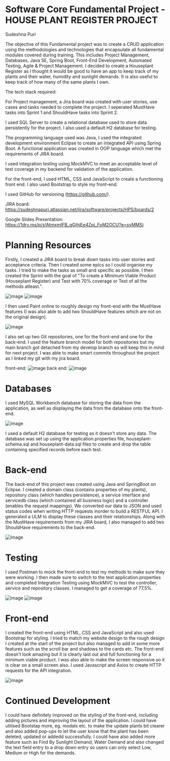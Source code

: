 # Software Core Fundamental Project - HOUSE PLANT REGISTER PROJECT
Sudeshna Puri

The objective of this Fundamental project was to create a CRUD application using the methodologies and technologies that encapsulate all fundamental modules covered during training. This includes Project Management, Databases, Java SE, Spring Boot, Front-End Development, Automated Testing, Agile & Project Management. I decided to create a Houseplant Register as I thought it would be good to have an app to keep track of my plants and their water, humidity and sunlight demands. It is also useful to keep track of how many of the same plants I own.

The tech stack required:

For Project management, a Jira board was created with user stories, use cases and tasks needed to complete the project. I seperated MustHave tasks into Sprint 1 and ShouldHave tasks into Sprint 2.

I used SQL Server to create a relational database used to store data persistently for the project. I also used a default H2 database for testing.

The programming language used was Java, I used the integrated development environment Eclipse to create an integrated API using Spring Boot. A functional application was created in OOP language which met the requirements of JIRA board.
 
I used integration testing using MockMVC to meet an acceptable level of test coverage in my backend for validation of the application.

For the front-end, I used HTML, CSS and JavaScript to create a functioning front end. I also used Bootstrap to style my front-end. 

I used GitHub for versioning (https://github.com/).

JIRA board: https://sudeshnapuri.atlassian.net/jira/software/projects/HPS/boards/2

Google Slides Presentation: https://1drv.ms/p/s!AtmxmIFB_gGjhjEe4Zpi_FoM2OCU?e=svMMSi

# Planning Resources
Firstly, I created a JIRA board to break down tasks into user stories and acceptance criteria. Then I created some epics so I could organise my tasks. I tried to make the tasks as small and specific as possible. I then created the Sprint with the goal of "To create a Minimum Viable Product (Houseplant Register) and Test with 70% coverage or Test of all the methods atleast.". 

![image](https://user-images.githubusercontent.com/93253004/146407972-db281a46-5d53-4a61-93e5-599a72a8f80d.png)
![image](https://user-images.githubusercontent.com/93253004/146408031-d0f19203-625b-49a2-b638-8ae9422a14ac.png)

I then used Paint online to roughly design my front-end with the MustHave features (I was also able to add two ShouldHave features which are not on the original design).

![image](https://user-images.githubusercontent.com/93253004/146436291-da5ef0fb-61f8-43d4-9d2a-22942f1faf2d.png)

I also set up two Git repositories, one for the front-end and one for the back-end. I used the feature branch model for both repositories but my main branch got detached from my develop branch so will keep this in mind for next project. I was able to make smart commits throughout the project as I linked my git with my jira board.

front-end:
![image](https://user-images.githubusercontent.com/93253004/146408483-d50668ac-1f7b-44d1-be50-4a24662707d5.png)
back end:
![image](https://user-images.githubusercontent.com/93253004/146408558-ce8c2f90-4c95-445d-80d2-f79b781e74b1.png)


# Databases
I used MySQL Workbench database for storing the data from the application, as well as displaying the data from the database onto the front-end.

![image](https://user-images.githubusercontent.com/93253004/146408674-7d73e7e3-d4f3-4685-8181-8c5e052bcdd8.png)

I used a default H2 database for testing as it doesn't store any data. The database was set up using the application.properties file, houseplant-schema.sql and houseplant-data.sql files to create and drop the table containing specified records before each test.

# Back-end
The back-end of this project was created using Java and SpringBoot on Eclipse. I created a domain class (contains properties of my plants), repository class (which handles persistence), a service interface and servicedb class (which contained all business logic) and a controller (enables the request mappings). We converted our data to JSON and used status codes when writing HTTP requests inorder to build a RESTFUL API. I generated a ULM to display these classes and their relationships. Along with the MustHave requirements from my JIRA board, I also managed to add two ShouldHave requirements to the back-end.

![image](https://user-images.githubusercontent.com/93253004/146408864-a8c7ee97-1b09-4a16-84eb-9272693563f1.png)

# Testing
I used Postman to mock the front-end to test my methods to make sure they were working. I then made sure to switch to the test application.properties and completed Integration Testing using MockMVC to test the controller, service and repository classes. I managed to get a coverage of 77.5%.

![image](https://user-images.githubusercontent.com/93253004/146409047-46c4a74a-ef83-4595-8cff-779e6a07dfbf.png)
![image](https://user-images.githubusercontent.com/93253004/146409179-da425ce2-2e26-4ac2-8994-45896098899b.png)

# Front-end
I created the front-end using HTML, CSS and JavaScript and also used Bootstrap for styling. I tried to match my website design to the rough design I created at the start of the project but also managed to add in some more features such as the scroll bar and shadows to the cards etc. The front-end doesn't look amazing but it is clearly laid out and full functioning for a minimum viable product. I was also able to make the screen responsive so it is clear on a small screen also. I used Javascript and Axios to create HTTP requests for the API integration.

![image](https://user-images.githubusercontent.com/93253004/146409483-332c16d9-7fef-4dff-9d00-deb2a3edab53.png)

# Continued Development
I could have definitely improved on the styling of the front-end, including adding pictures and improving the layout of the application. I could have utilised Bootstap more, eg. modals etc. to make the update plants bit clearer and also added pop-ups to let the user know that the plant has been deleted, updated or addedd successfully. I could have also added more feature such as Find By Sunlight Demand, Water Demand and also changed the text field entry to a drop down entry so users can only select Low, Medium or High for the demands.



